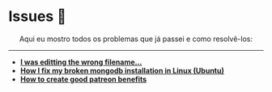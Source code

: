 # Issues 🐛

<p align="center">
Aqui eu mostro todos os problemas que já passei e como resolvê-los:
</p>

-------

- [**I was editting the wrong filename...**](https://dev.to/beatrizoliveira/issue-1-i-was-editting-the-wrong-filename-35n6)
- [**How I fix my broken mongodb installation in Linux (Ubuntu)**](https://beatrizoliveiraa.medium.com/how-i-fix-my-broken-mongodb-installation-in-linux-ubuntu-21b06f60766)
- [**How to create good patreon benefits**](https://dev.to/beatrizoliveira/how-to-create-good-patreon-benefits-36n8)
